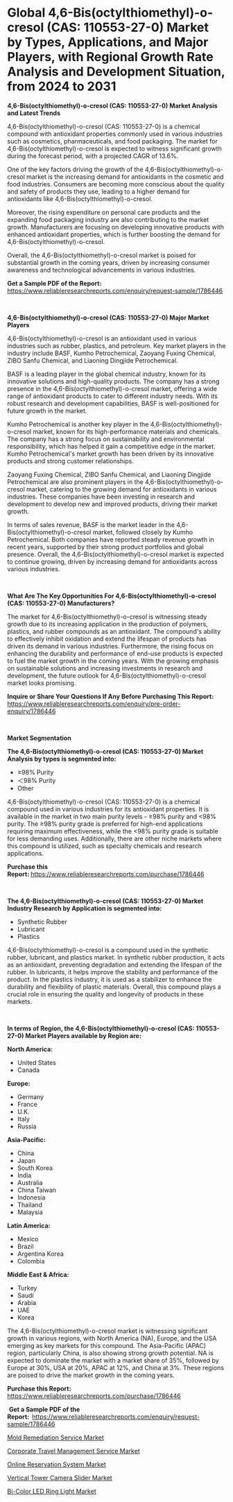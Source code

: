 <p><h1>Global 4,6-Bis(octylthiomethyl)-o-cresol (CAS: 110553-27-0) Market by Types, Applications, and Major Players, with Regional Growth Rate Analysis and Development Situation, from 2024 to 2031</h1></p><p><strong>4,6-Bis(octylthiomethyl)-o-cresol (CAS: 110553-27-0) Market Analysis and Latest Trends</strong></p>
<p><p>4,6-Bis(octylthiomethyl)-o-cresol (CAS: 110553-27-0) is a chemical compound with antioxidant properties commonly used in various industries such as cosmetics, pharmaceuticals, and food packaging. The market for 4,6-Bis(octylthiomethyl)-o-cresol is expected to witness significant growth during the forecast period, with a projected CAGR of 13.6%.</p><p>One of the key factors driving the growth of the 4,6-Bis(octylthiomethyl)-o-cresol market is the increasing demand for antioxidants in the cosmetic and food industries. Consumers are becoming more conscious about the quality and safety of products they use, leading to a higher demand for antioxidants like 4,6-Bis(octylthiomethyl)-o-cresol.</p><p>Moreover, the rising expenditure on personal care products and the expanding food packaging industry are also contributing to the market growth. Manufacturers are focusing on developing innovative products with enhanced antioxidant properties, which is further boosting the demand for 4,6-Bis(octylthiomethyl)-o-cresol.</p><p>Overall, the 4,6-Bis(octylthiomethyl)-o-cresol market is poised for substantial growth in the coming years, driven by increasing consumer awareness and technological advancements in various industries.</p></p>
<p><strong>Get a Sample PDF of the Report:&nbsp;</strong> <a href="https://www.reliableresearchreports.com/enquiry/request-sample/1786446">https://www.reliableresearchreports.com/enquiry/request-sample/1786446</a></p>
<p>&nbsp;</p>
<p><strong>4,6-Bis(octylthiomethyl)-o-cresol (CAS: 110553-27-0) Major Market Players</strong></p>
<p><p>4,6-Bis(octylthiomethyl)-o-cresol is an antioxidant used in various industries such as rubber, plastics, and petroleum. Key market players in the industry include BASF, Kumho Petrochemical, Zaoyang Fuxing Chemical, ZIBO Sanfu Chemical, and Liaoning Dingjide Petrochemical.</p><p>BASF is a leading player in the global chemical industry, known for its innovative solutions and high-quality products. The company has a strong presence in the 4,6-Bis(octylthiomethyl)-o-cresol market, offering a wide range of antioxidant products to cater to different industry needs. With its robust research and development capabilities, BASF is well-positioned for future growth in the market.</p><p>Kumho Petrochemical is another key player in the 4,6-Bis(octylthiomethyl)-o-cresol market, known for its high-performance materials and chemicals. The company has a strong focus on sustainability and environmental responsibility, which has helped it gain a competitive edge in the market. Kumho Petrochemical's market growth has been driven by its innovative products and strong customer relationships.</p><p>Zaoyang Fuxing Chemical, ZIBO Sanfu Chemical, and Liaoning Dingjide Petrochemical are also prominent players in the 4,6-Bis(octylthiomethyl)-o-cresol market, catering to the growing demand for antioxidants in various industries. These companies have been investing in research and development to develop new and improved products, driving their market growth.</p><p>In terms of sales revenue, BASF is the market leader in the 4,6-Bis(octylthiomethyl)-o-cresol market, followed closely by Kumho Petrochemical. Both companies have reported steady revenue growth in recent years, supported by their strong product portfolios and global presence. Overall, the 4,6-Bis(octylthiomethyl)-o-cresol market is expected to continue growing, driven by increasing demand for antioxidants across various industries.</p></p>
<p>&nbsp;</p>
<p><strong>What Are The Key Opportunities For 4,6-Bis(octylthiomethyl)-o-cresol (CAS: 110553-27-0) Manufacturers?</strong></p>
<p><p>The market for 4,6-Bis(octylthiomethyl)-o-cresol is witnessing steady growth due to its increasing application in the production of polymers, plastics, and rubber compounds as an antioxidant. The compound's ability to effectively inhibit oxidation and extend the lifespan of products has driven its demand in various industries. Furthermore, the rising focus on enhancing the durability and performance of end-use products is expected to fuel the market growth in the coming years. With the growing emphasis on sustainable solutions and increasing investments in research and development, the future outlook for 4,6-Bis(octylthiomethyl)-o-cresol market looks promising.</p></p>
<p><strong>Inquire or Share Your Questions If Any Before Purchasing This Report:</strong> <a href="https://www.reliableresearchreports.com/enquiry/pre-order-enquiry/1786446">https://www.reliableresearchreports.com/enquiry/pre-order-enquiry/1786446</a></p>
<p>&nbsp;</p>
<p><strong>Market Segmentation</strong></p>
<p><strong>The 4,6-Bis(octylthiomethyl)-o-cresol (CAS: 110553-27-0) Market Analysis by types is segmented into:</strong></p>
<p><ul><li>≥98% Purity</li><li>＜98% Purity</li><li>Other</li></ul></p>
<p><p>4,6-Bis(octylthiomethyl)-o-cresol (CAS: 110553-27-0) is a chemical compound used in various industries for its antioxidant properties. It is available in the market in two main purity levels - ≥98% purity and <98% purity. The ≥98% purity grade is preferred for high-end applications requiring maximum effectiveness, while the <98% purity grade is suitable for less demanding uses. Additionally, there are other niche markets where this compound is utilized, such as specialty chemicals and research applications.</p></p>
<p><strong>Purchase this Report:&nbsp;</strong><a href="https://www.reliableresearchreports.com/purchase/1786446">https://www.reliableresearchreports.com/purchase/1786446</a></p>
<p>&nbsp;</p>
<p><strong>The 4,6-Bis(octylthiomethyl)-o-cresol (CAS: 110553-27-0) Market Industry Research by Application is segmented into:</strong></p>
<p><ul><li>Synthetic Rubber</li><li>Lubricant</li><li>Plastics</li></ul></p>
<p><p>4,6-Bis(octylthiomethyl)-o-cresol is a compound used in the synthetic rubber, lubricant, and plastics market. In synthetic rubber production, it acts as an antioxidant, preventing degradation and extending the lifespan of the rubber. In lubricants, it helps improve the stability and performance of the product. In the plastics industry, it is used as a stabilizer to enhance the durability and flexibility of plastic materials. Overall, this compound plays a crucial role in ensuring the quality and longevity of products in these markets.</p></p>
<p>&nbsp;</p>
<p><strong>In terms of Region, the 4,6-Bis(octylthiomethyl)-o-cresol (CAS: 110553-27-0) Market Players available by Region are:</strong></p>
<p>
    <p> <strong> North America: </strong>
        <ul>
            <li>United States</li>
            <li>Canada</li>
        </ul>
        </p> 
    <p> <strong> Europe: </strong>
        <ul>
            <li>Germany</li>
            <li>France</li>
            <li>U.K.</li>
            <li>Italy</li>
            <li>Russia</li>
        </ul>
        </p> 
    <p> <strong> Asia-Pacific: </strong>
        <ul>
            <li>China</li>
            <li>Japan</li>
            <li>South Korea</li>
            <li>India</li>
            <li>Australia</li>
            <li>China Taiwan</li>
            <li>Indonesia</li>
            <li>Thailand</li>
            <li>Malaysia</li>
        </ul>
        </p> 
    <p> <strong> Latin America: </strong>
        <ul>
            <li>Mexico</li>
            <li>Brazil</li>
            <li>Argentina Korea</li>
            <li>Colombia</li>
        </ul>
        </p> 
    <p> <strong> Middle East & Africa: </strong>
        <ul>
            <li>Turkey</li>
            <li>Saudi</li>
            <li>Arabia</li>
            <li>UAE</li>
            <li>Korea</li>
        </ul>
    </p>
    </p>
<p><p>The 4,6-Bis(octylthiomethyl)-o-cresol market is witnessing significant growth in various regions, with North America (NA), Europe, and the USA emerging as key markets for this compound. The Asia-Pacific (APAC) region, particularly China, is also showing strong growth potential. NA is expected to dominate the market with a market share of 35%, followed by Europe at 30%, USA at 20%, APAC at 12%, and China at 3%. These regions are poised to drive the market growth in the coming years.</p></p>
<p><strong>Purchase this Report: </strong><a href="https://www.reliableresearchreports.com/purchase/1786446">https://www.reliableresearchreports.com/purchase/1786446</a></p>
<p>&nbsp;<strong>Get a Sample PDF of the Report:&nbsp;&nbsp;</strong><a href="https://www.reliableresearchreports.com/enquiry/request-sample/1786446">https://www.reliableresearchreports.com/enquiry/request-sample/1786446</a></p>
<p><strong></strong></p>
<p><p><a href="https://medium.com/@jasonspinka/mold-remediation-service-market-the-key-to-successful-business-strategy-forecast-till-2031-acc9b245c5af">Mold Remediation Service Market</a></p><p><a href="https://medium.com/@jasonspinka/corporate-travel-management-service-nbsp-market-focuses-on-market-share-size-and-projected-7dfa3b0a0b3e">Corporate Travel Management Service Market</a></p><p><a href="https://medium.com/@jasonspinka/online-reservation-system-market-size-market-outlook-and-market-forecast-2024-to-2031-367daf698ebc">Online Reservation System Market</a></p><p><a href="https://github.com/mharielmesa/Market-Research-Report-List-2/blob/main/vertical-tower-camera-slider-market.md">Vertical Tower Camera Slider Market</a></p><p><a href="https://github.com/suaretopek9/Market-Research-Report-List-1/blob/main/bi-color-led-ring-light-market.md">Bi-Color LED Ring Light Market</a></p></p>